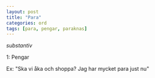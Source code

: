 ```yaml
---
layout: post
title: "Para"
categories: ord
tags: [para, pengar, paraknas]
---
```


*substantiv*

1: Pengar

Ex: "Ska vi åka och shoppa? Jag har mycket para just nu"




